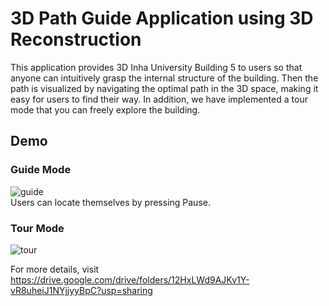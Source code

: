 # 3D Path Guide Application using 3D Reconstruction
This application provides 3D Inha University Building 5 to users so that anyone can intuitively grasp the internal structure of the building.
Then the path is visualized by navigating the optimal path in the 3D space, making it easy for users to find their way.
In addition, we have implemented a tour mode that you can freely explore the building.

## Demo
### Guide Mode
![guide](https://user-images.githubusercontent.com/77235595/212020476-78bdf431-94ae-497e-b731-f11a92601680.gif)  
Users can locate themselves by pressing Pause.

### Tour Mode
![tour](https://user-images.githubusercontent.com/77235595/212038955-bf35497a-0dcd-48f6-8591-1674eac68df0.gif)  

For more details, visit https://drive.google.com/drive/folders/12HxLWd9AJKv1Y-vR8uheiJ1NYjjyyBpC?usp=sharing
